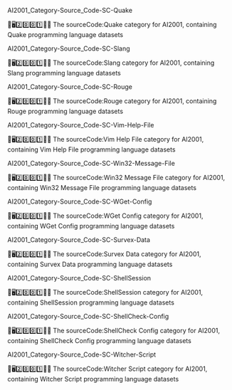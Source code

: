 
AI2001_Category-Source_Code-SC-Quake

🧠️🖥️2️⃣️0️⃣️0️⃣️1️⃣️💾️📜️ The sourceCode:Quake category for AI2001, containing Quake programming language datasets

AI2001_Category-Source_Code-SC-Slang

🧠️🖥️2️⃣️0️⃣️0️⃣️1️⃣️💾️📜️ The sourceCode:Slang category for AI2001, containing Slang programming language datasets

AI2001_Category-Source_Code-SC-Rouge

🧠️🖥️2️⃣️0️⃣️0️⃣️1️⃣️💾️📜️ The sourceCode:Rouge category for AI2001, containing Rouge programming language datasets

AI2001_Category-Source_Code-SC-Vim-Help-File

🧠️🖥️2️⃣️0️⃣️0️⃣️1️⃣️💾️📜️ The sourceCode:Vim Help File category for AI2001, containing Vim Help File programming language datasets

AI2001_Category-Source_Code-SC-Win32-Message-File

🧠️🖥️2️⃣️0️⃣️0️⃣️1️⃣️💾️📜️ The sourceCode:Win32 Message File category for AI2001, containing Win32 Message File programming language datasets

AI2001_Category-Source_Code-SC-WGet-Config

🧠️🖥️2️⃣️0️⃣️0️⃣️1️⃣️💾️📜️ The sourceCode:WGet Config category for AI2001, containing WGet Config programming language datasets

AI2001_Category-Source_Code-SC-Survex-Data

🧠️🖥️2️⃣️0️⃣️0️⃣️1️⃣️💾️📜️ The sourceCode:Survex Data category for AI2001, containing Survex Data programming language datasets

AI2001_Category-Source_Code-SC-ShellSession

🧠️🖥️2️⃣️0️⃣️0️⃣️1️⃣️💾️📜️ The sourceCode:ShellSession category for AI2001, containing ShellSession programming language datasets

AI2001_Category-Source_Code-SC-ShellCheck-Config

🧠️🖥️2️⃣️0️⃣️0️⃣️1️⃣️💾️📜️ The sourceCode:ShellCheck Config category for AI2001, containing ShellCheck Config programming language datasets

AI2001_Category-Source_Code-SC-Witcher-Script

🧠️🖥️2️⃣️0️⃣️0️⃣️1️⃣️💾️📜️ The sourceCode:Witcher Script category for AI2001, containing Witcher Script programming language datasets

